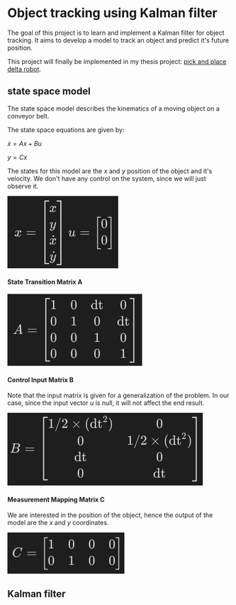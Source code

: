 # Object tracking using Kalman filter
The goal of this project is to learn and implement a Kalman filter for object tracking. It aims to develop a model to track an object and predict it's future position.

This project will finally be implemented in my thesis project: [pick and place delta robot](https://github.com/ostifede02/2dr).


## state space model
The state space model describes the kinematics of a moving object on a conveyor belt.

The state space equations are given by:

$\dot{x} = Ax + Bu$

$y = Cx$


The states for this model are the $x$ and $y$ position of the object and it's velocity. We don't have any control on the system, since we will just observe it.

![x,u](/sources/images/matrices/x_u.png)

#### State Transition Matrix A
![A](/sources/images/matrices/A.png)

#### Control Input Matrix B
Note that the input matrix is given for a generalization of the problem. In our case, since the input vector $u$ is null, it will not affect the end result.

![B](/sources/images/matrices/B.png)

#### Measurement Mapping Matrix C
We are interested in the position of the object, hence the output of the model are the $x$ and $y$ coordinates.

![C](/sources/images/matrices/C.png)



## Kalman filter
